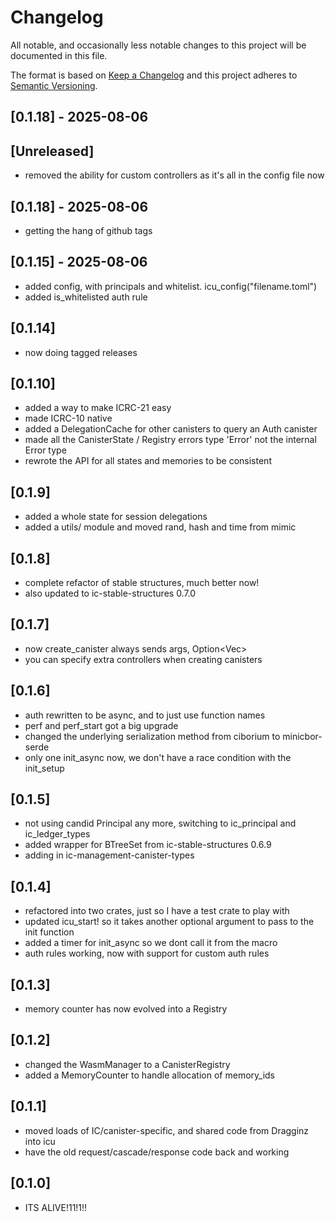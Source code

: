 # Changelog

All notable, and occasionally less notable changes to this project will be documented in this file.

The format is based on [Keep a Changelog](http://keepachangelog.com/)
and this project adheres to [Semantic Versioning](http://semver.org/).


## [0.1.18] - 2025-08-06

## [Unreleased]
- removed the ability for custom controllers as it's all in the config file now

## [0.1.18] - 2025-08-06
- getting the hang of github tags

## [0.1.15] - 2025-08-06
- added config, with principals and whitelist.  icu_config("filename.toml")
- added is_whitelisted auth rule

## [0.1.14]
- now doing tagged releases

## [0.1.10]
- added a way to make ICRC-21 easy
- made ICRC-10 native
- added a DelegationCache for other canisters to query an Auth canister
- made all the CanisterState / Registry errors type 'Error' not the internal Error type
- rewrote the API for all states and memories to be consistent

## [0.1.9]
- added a whole state for session delegations
- added a utils/ module and moved rand, hash and time from mimic

## [0.1.8]
- complete refactor of stable structures, much better now!
- also updated to ic-stable-structures 0.7.0

## [0.1.7]
- now create_canister always sends args, Option<Vec<u8>>
- you can specify extra controllers when creating canisters

## [0.1.6]
- auth rewritten to be async, and to just use function names
- perf and perf_start got a big upgrade
- changed the underlying serialization method from ciborium to minicbor-serde
- only one init_async now, we don't have a race condition with the init_setup

## [0.1.5]
- not using candid Principal any more, switching to ic_principal and ic_ledger_types
- added wrapper for BTreeSet from ic-stable-structures 0.6.9
- adding in ic-management-canister-types

## [0.1.4]
- refactored into two crates, just so I have a test crate to play with
- updated icu_start! so it takes another optional argument to pass to the init function
- added a timer for init_async so we dont call it from the macro
- auth rules working, now with support for custom auth rules

## [0.1.3]
- memory counter has now evolved into a Registry

## [0.1.2]
- changed the WasmManager to a CanisterRegistry
- added a MemoryCounter to handle allocation of memory_ids

## [0.1.1]
- moved loads of IC/canister-specific, and shared code from Dragginz into icu
- have the old request/cascade/response code back and working

## [0.1.0]
- ITS ALIVE!11!1!!